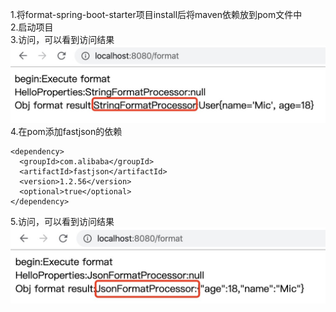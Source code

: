1.将format-spring-boot-starter项目install后将maven依赖放到pom文件中  
2.启动项目  
3.访问，可以看到访问结果  
![image](https://github.com/wtf15/MyTest/blob/master/images/49AE55B4-0BDB-4853-AEC3-5EC92A5F3C0E.png)  
4.在pom添加fastjson的依赖  
```
<dependency>  
  <groupId>com.alibaba</groupId>  
  <artifactId>fastjson</artifactId>  
  <version>1.2.56</version>  
  <optional>true</optional>  
</dependency>
```
5.访问，可以看到访问结果 
![image](https://github.com/wtf15/MyTest/blob/master/images/5FDD2AC5-F802-4FCD-972A-EBE1A316B931.png)
